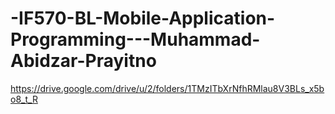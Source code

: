 # -IF570-BL-Mobile-Application-Programming---Muhammad-Abidzar-Prayitno

https://drive.google.com/drive/u/2/folders/1TMzITbXrNfhRMlau8V3BLs_x5bo8_t_R
